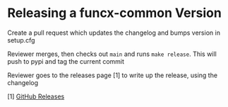 # Releasing a funcx-common Version

Create a pull request which updates the changelog and bumps version in
setup.cfg

Reviewer merges, then checks out `main` and runs `make release`. This will
push to pypi and tag the current commit

Reviewer goes to the releases page [1] to write up the release, using the
changelog


[1] [GitHub Releases](https://github.com/funcx-faas/funcx-common/releases)
